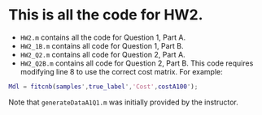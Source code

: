 # This is all the code for HW2.

- ```HW2.m``` contains all the code for Question 1, Part A.
- ```HW2_1B.m``` contains all code for Question 1, Part B.
- ```HW2_Q2.m``` contains all code for Question 2, Part A.
- ```HW2_Q2B.m``` contains all code for Question 2, Part B. This code requires modifying line 8 to use the correct cost matrix. For example:
```matlab
Mdl = fitcnb(samples',true_label','Cost',costA100');
```

Note that ```generateDataA1Q1.m``` was initially provided by the instructor.
